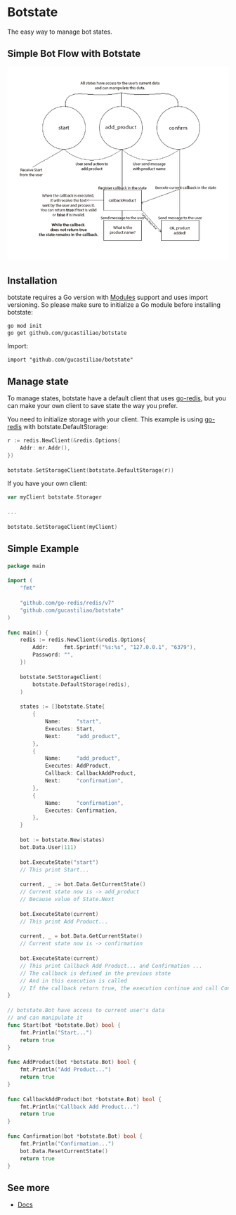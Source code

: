 # Botstate

The easy way to manage bot states.

## Simple Bot Flow with Botstate
![Botstate](examples/botstate.png)

## Installation

botstate requires a Go version with [Modules](https://github.com/golang/go/wiki/Modules) support and uses import versioning. So please make sure to initialize a Go module before installing botstate:

```
go mod init
go get github.com/gucastiliao/botstate
```

Import:

```
import "github.com/gucastiliao/botstate"
```

## Manage state

To manage states, botstate have a default client that uses [go-redis](https://github.com/go-redis/redis), but you can make your own client to save state the way you prefer.

You need to initialize storage with your client.
This example is using [go-redis](https://github.com/go-redis/redis) with botstate.DefaultStorage:
```go
r := redis.NewClient(&redis.Options{
    Addr: mr.Addr(),
})

botstate.SetStorageClient(botstate.DefaultStorage(r))
```

If you have your own client:

```go
var myClient botstate.Storager

...

botstate.SetStorageClient(myClient)
```

## Simple Example

```go
package main

import (
	"fmt"

	"github.com/go-redis/redis/v7"
	"github.com/gucastiliao/botstate"
)

func main() {
	redis := redis.NewClient(&redis.Options{
		Addr:     fmt.Sprintf("%s:%s", "127.0.0.1", "6379"),
		Password: "",
	})

	botstate.SetStorageClient(
		botstate.DefaultStorage(redis),
	)

	states := []botstate.State{
		{
			Name:     "start",
			Executes: Start,
			Next:     "add_product",
		},
		{
			Name:     "add_product",
			Executes: AddProduct,
			Callback: CallbackAddProduct,
			Next:     "confirmation",
		},
		{
			Name:     "confirmation",
			Executes: Confirmation,
		},
	}

	bot := botstate.New(states)
	bot.Data.User(111)

	bot.ExecuteState("start")
	// This print Start...

	current, _ := bot.Data.GetCurrentState()
	// Current state now is -> add_product
	// Because value of State.Next

	bot.ExecuteState(current)
	// This print Add Product...

	current, _ = bot.Data.GetCurrentState()
	// Current state now is -> confirmation

	bot.ExecuteState(current)
	// This print Callback Add Product... and Confirmation ...
	// The callback is defined in the previous state
	// And in this execution is called
	// If the callback return true, the execution continue and call Confirmation method
}

// botstate.Bot have access to current user's data
// and can manipulate it
func Start(bot *botstate.Bot) bool {
	fmt.Println("Start...")
	return true
}

func AddProduct(bot *botstate.Bot) bool {
	fmt.Println("Add Product...")
	return true
}

func CallbackAddProduct(bot *botstate.Bot) bool {
	fmt.Println("Callback Add Product...")
	return true
}

func Confirmation(bot *botstate.Bot) bool {
	fmt.Println("Confirmation...")
	bot.Data.ResetCurrentState()
	return true
}

```

## See more

- [Docs](https://pkg.go.dev/github.com/gucastiliao/botstate?tab=doc)